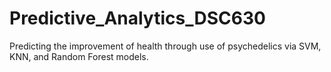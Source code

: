 # Predictive_Analytics_DSC630
Predicting the improvement of health through use of psychedelics via SVM, KNN, and Random Forest models.
